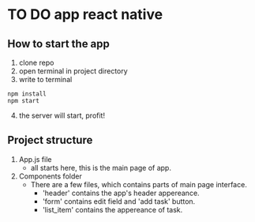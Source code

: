 # TO DO app react native

## How to start the app
1. clone repo
2. open terminal in project directory
3. write to terminal

```
npm install
npm start
```
4. the server will start, profit!

## Project structure
1. App.js file
   * all starts here, this is the main page of app.
2. Components folder
   * There are a few files, which contains parts of main page interface.
     * 'header' contains the app's header appereance.
     * 'form' contains edit field and 'add task' button. 
     * 'list_item' contains the appereance of task.
